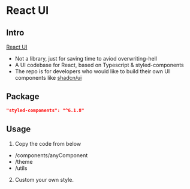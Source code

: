 # React UI

## Intro
[React UI](https://react-ui-ten.vercel.app/)

- Not a library, just for saving time to aviod overwriting-hell
- A UI codebase for React, based on Typescript & styled-components
- The repo is for developers who would like to build their own UI components like [shadcn/ui]("https://ui.shadcn.com/")

## Package

```json
"styled-components": "^6.1.8"
```

## Usage
1. Copy the code from below 
- /components/anyComponent
- /theme
- /utils

2. Custom your own style.